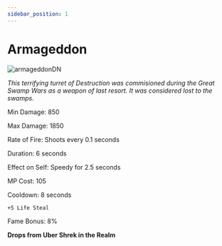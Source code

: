 ```yaml
---
sidebar_position: 1
---
```


# Armageddon

![armageddonDN](https://vwiki.valorserver.com/api/item/picture/armegeddon)

<i>This terrifying turret of Destruction was commisioned during the Great Swamp Wars as a weapon of last resort. It was considered lost to the swamps.</i>

Min Damage: 850

Max Damage: 1850

Rate of Fire: Shoots every 0.1 seconds

Duration: 6 seconds

Effect on Self: Speedy for 2.5 seconds

MP Cost: 105 

Cooldown: 8 seconds
    
    +5 Life Steal

Fame Bonus: 8%

**Drops from Uber Shrek in the Realm**
